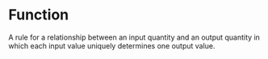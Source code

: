 # Function

A rule for a relationship between an input quantity and an output
quantity in which each input value uniquely determines one output value.
